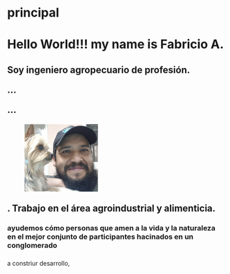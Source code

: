 # principal
<!Doctype html>
<head>
</head>
<body><p><h1>Hello World!!! my name is Fabricio A.
  </h1></p><h2>Soy ingeniero agropecuario de profesión.
  <p>...</p>
  <p>...</p>
  <figure class="_fig1"><img src="images/page1pic1.png" alt="">
  </figure>. Trabajo en el área agroindustrial y alimenticia.</h2></p>
  <p><h3>ayudemos cómo personas  que amen a la vida y la naturaleza en el mejor conjunto de participantes hacinados en un conglomerado</h3></p>
  <p><h3></h3>a constriur desarrollo, </h3</p>
  <foot></foot>
</body>
</html>
